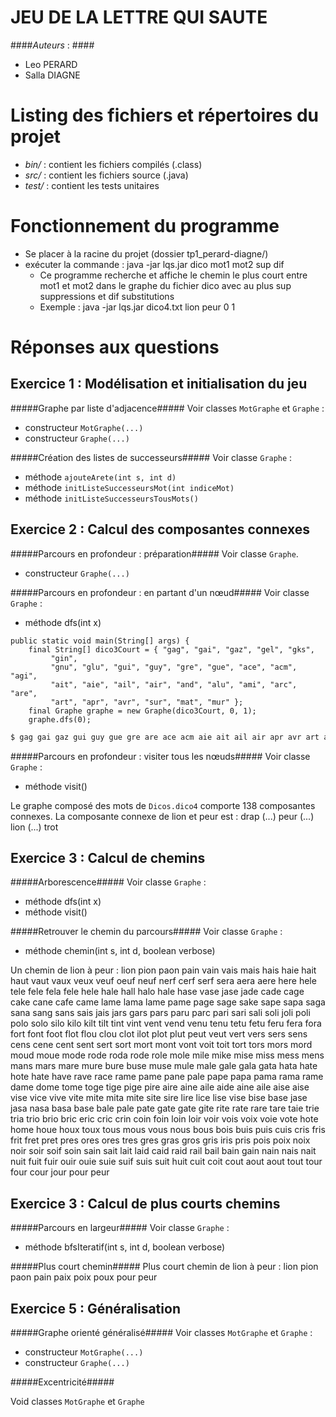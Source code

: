 # JEU DE LA LETTRE QUI SAUTE

####*Auteurs* : ####
* Leo PERARD
* Salla DIAGNE

# Listing des fichiers et répertoires du projet
* *bin/* : contient les fichiers compilés (.class)
* *src/* : contient les fichiers source (.java)
* *test/* : contient les tests unitaires

# Fonctionnement du programme
* Se placer à la racine du projet (dossier tp1_perard-diagne/)
* exécuter la commande : java -jar lqs.jar dico mot1 mot2 sup dif
    * Ce programme recherche et affiche le chemin le plus court entre mot1 et mot2 dans le graphe du fichier dico avec au plus sup suppressions
    et dif substitutions
	* Exemple : java -jar lqs.jar dico4.txt lion peur 0 1

# Réponses aux questions

## Exercice 1 : Modélisation et initialisation du jeu

#####Graphe par liste d'adjacence#####
Voir classes `MotGraphe` et `Graphe` :
* constructeur `MotGraphe(...)`
* constructeur `Graphe(...)`

#####Création des listes de successeurs#####
Voir classe `Graphe` :
* méthode `ajouteArete(int s, int d)`
* méthode `initListeSuccesseursMot(int indiceMot)`
* méthode `initListeSuccesseursTousMots()`

## Exercice 2 : Calcul des composantes connexes

#####Parcours en profondeur : préparation#####
Voir classe `Graphe`.
* constructeur `Graphe(...)`

#####Parcours en profondeur : en partant d'un nœud#####
Voir classe `Graphe` :
* méthode dfs(int x)

```
public static void main(String[] args) {
    final String[] dico3Court = { "gag", "gai", "gaz", "gel", "gks",
		 "gin",
		 "gnu", "glu", "gui", "guy", "gre", "gue", "ace", "acm", "agi",
		 "ait", "aie", "ail", "air", "and", "alu", "ami", "arc", "are",
		 "art", "apr", "avr", "sur", "mat", "mur" };
	final Graphe graphe = new Graphe(dico3Court, 0, 1);
	graphe.dfs(0);
```

```sh
$ gag gai gaz gui guy gue gre are ace acm aie ait ail air apr avr art arc
```

#####Parcours en profondeur : visiter tous les nœuds#####
Voir classe `Graphe` :
* méthode visit()

Le graphe composé des mots de `Dicos.dico4` comporte 138 composantes connexes. La composante connexe de lion et peur est : drap (...) peur (...) lion (...) trot

## Exercice 3 : Calcul de chemins

#####Arborescence#####
Voir classe `Graphe` :
* méthode dfs(int x)
* méthode visit()

#####Retrouver le chemin du parcours#####
Voir classe `Graphe` :
* méthode chemin(int s, int d, boolean verbose)

Un chemin de lion à peur :
lion pion paon pain vain vais mais hais haie hait haut vaut vaux veux veuf oeuf neuf nerf cerf serf sera aera aere here hele tele fele fela fele hele hale hall halo hale hase vase jase jade cade cage cake cane cafe came lame lama lame pame page sage sake sape sapa saga sana sang sans sais jais jars gars pars paru parc pari sari sali soli joli poli polo solo silo kilo kilt tilt tint vint vent vend venu tenu tetu fetu feru fera fora fort font foot flot flou clou clot ilot plot plut peut veut vert vers sers sens cens cene cent sent sert sort mort mont vont voit toit tort tors mors mord moud moue mode rode roda rode role mole mile mike mise miss mess mens mans mars mare mure bure buse muse mule male gale gala gata hata hate hote hate have rave race rame pame pane pale pape papa pama rama rame dame dome tome toge tige pige pire aire aine aile aide aine aile aise aise vise vice vive vite mite mita mite site sire lire lice lise vise bise base jase jasa nasa basa base bale pale pate gate gate gite rite rate rare tare taie trie tria trio brio bric eric cric crin coin foin loin loir voir vois voix voie vote hote home houe houx toux tous mous vous nous bous bois buis puis cuis cris fris frit fret pret pres ores ores tres gres gras gros gris iris pris pois poix noix noir soir soif soin sain sait lait laid caid raid rail bail bain gain nain nais nait nuit fuit fuir ouir ouie suie suif suis suit huit cuit coit cout aout aout tout tour four cour jour pour peur

## Exercice 3 : Calcul de plus courts chemins

#####Parcours en largeur#####
Voir classe `Graphe` :
* méthode bfsIteratif(int s, int d, boolean verbose)

#####Plus court chemin#####
Plus court chemin de lion à peur :
lion pion paon pain paix poix poux pour peur

## Exercice 5 : Généralisation

#####Graphe orienté généralisé#####
Voir classes `MotGraphe` et `Graphe` :
* constructeur `MotGraphe(...)`
* constructeur `Graphe(...)`

#####Excentricité#####

Void classes `MotGraphe` et `Graphe`
